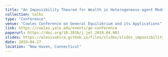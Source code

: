 ```yaml
---
title: "An Impossibility Theorem for Wealth in Heterogeneous-agent Models with Limited Heterogeneity"
collection: talks
type: "Conference"
venue: "Cowles Conference on General Equilibrium and its Applications"
link: https://cowles.yale.edu/events/ge-conference
paperurl: https://doi.org/10.1016/j.jet.2019.04.001
slides: https://alexisakira.github.io/files/slides/slides_impossibility.pdf
date: 2019-04-27
location: "New Haven, Connecticut"
---
```

